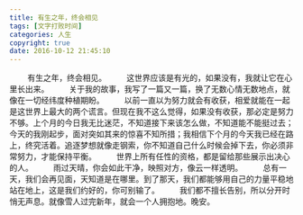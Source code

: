 ```yaml
---
title: 有生之年，终会相见
tags: [文字打败时间]
categories: 人生
copyright: true
date: 2016-10-12 21:45:10
---
```

　　 有生之年，终会相见。
　　 这世界应该是有光的，如果没有，我就让它在心里长出来。
　　 关于我的故事，我写了一篇又一篇，换了无数心情无数地点，就像在一切经纬度种植期盼。<!--more-->
　　 以前一直以为努力就会有收获，相爱就能在一起是这世界上最大的两个谎言。但现在我不这么觉得，如果没有收获，那必定是努力不够。上个月的今日我无比迷茫，不知道接下来该怎么做，不知道能不能挺过去；今天的我刚起步，面对突如其来的惊喜不知所措；我相信下个月的今天我已经在路上，终究活着。追逐梦想就像走钢索，你不知道自己什么时候会掉下去，你必须非常努力，才能保持平衡。
　　 世界上所有任性的资格，都是留给那些展示出决心的人。
　　 雨过天晴，你会如此干净，映照对方，像云一样透明。
　　 总有一天，我们会再见面，天知道是在哪里。到了那天，我们都能够用自己的力量平稳地站在地上，这是我们约好的，你可别输了。 
　　 我们都不擅长告别，所以分开时悄无声息。就像雪人过完新年，就会一个人拥抱地。晚安。